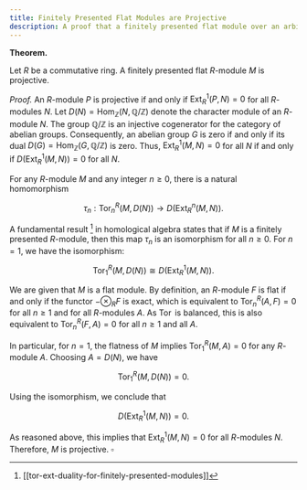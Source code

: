 ```yaml
---
title: Finitely Presented Flat Modules are Projective
description: A proof that a finitely presented flat module over an arbitrary ring is projective.
---
```


**Theorem.**

Let $R$ be a commutative ring. A finitely presented flat $R$-module $M$ is projective.

_Proof._
An $R$-module $P$ is projective if and only if $\operatorname{Ext}_R^1(P, N) = 0$ for all $R$-modules $N$. Let $D(N) = \operatorname{Hom}_{\mathbb{Z}}(N, \mathbb{Q}/\mathbb{Z})$ denote the character module of an $R$-module $N$. The group $\mathbb{Q}/\mathbb{Z}$ is an injective cogenerator for the category of abelian groups. Consequently, an abelian group $G$ is zero if and only if its dual $D(G) = \operatorname{Hom}_{\mathbb{Z}}(G, \mathbb{Q}/\mathbb{Z})$ is zero. Thus, $\operatorname{Ext}_R^1(M, N) = 0$ for all $N$ if and only if $D(\operatorname{Ext}_R^1(M, N)) = 0$ for all $N$.

For any $R$-module $M$ and any integer $n \ge 0$, there is a natural homomorphism

$$
\tau_n: \operatorname{Tor}_n^R(M, D(N)) \longrightarrow D(\operatorname{Ext}_R^n(M, N)) .
$$

A fundamental result [^1] in homological algebra states that if $M$ is a finitely presented $R$-module, then this map $\tau_n$ is an isomorphism for all $n \ge 0$. For $n=1$, we have the isomorphism:

$$
\operatorname{Tor}_1^R(M, D(N)) \cong D(\operatorname{Ext}_R^1(M, N)) .
$$

We are given that $M$ is a flat module. By definition, an $R$-module $F$ is flat if and only if the functor $-\otimes_R F$ is exact, which is equivalent to $\operatorname{Tor}_n^R(A, F) = 0$ for all $n \ge 1$ and for all $R$-modules $A$. As $\operatorname{Tor}$ is balanced, this is also equivalent to $\operatorname{Tor}_n^R(F, A) = 0$ for all $n \ge 1$ and all $A$.

In particular, for $n=1$, the flatness of $M$ implies $\operatorname{Tor}_1^R(M, A) = 0$ for any $R$-module $A$. Choosing $A = D(N)$, we have

$$
\operatorname{Tor}_1^R(M, D(N)) = 0 .
$$

Using the isomorphism, we conclude that

$$
D(\operatorname{Ext}_R^1(M, N)) = 0 .
$$

As reasoned above, this implies that $\operatorname{Ext}_R^1(M, N) = 0$ for all $R$-modules $N$. Therefore, $M$ is projective. $\square$

[^1]: [[tor-ext-duality-for-finitely-presented-modules]]